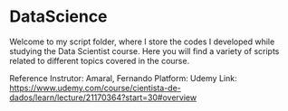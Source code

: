 # DataScience

Welcome to my script folder, where I store the codes I developed while studying the Data Scientist course. Here you will find a variety of scripts related to different topics covered in the course.

Reference
Instrutor: Amaral, Fernando
Platform: Udemy
Link: https://www.udemy.com/course/cientista-de-dados/learn/lecture/21170364?start=30#overview

